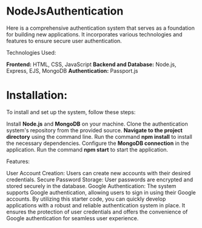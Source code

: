 # NodeJsAuthentication

Here is a comprehensive authentication system that serves as a foundation for building new applications. It incorporates various technologies and features to ensure secure user authentication.

Technologies Used:

**Frontend:** HTML, CSS, JavaScript
**Backend and Database:** Node.js, Express, EJS, MongoDB
**Authentication:** Passport.js

<h1>Installation:</h1>
To install and set up the system, follow these steps:

Install **Node.js** and **MongoDB** on your machine.
Clone the authentication system's repository from the provided source.
**Navigate to the project directory** using the command line.
Run the command **npm install** to install the necessary dependencies.
Configure the **MongoDB connection** in the application.
Run the command **npm start** to start the application.

Features:

User Account Creation: Users can create new accounts with their desired credentials.
Secure Password Storage: User passwords are encrypted and stored securely in the database.
Google Authentication: The system supports Google authentication, allowing users to sign in using their Google accounts.
By utilizing this starter code, you can quickly develop applications with a robust and reliable authentication system in place. It ensures the protection of user credentials and offers the convenience of Google authentication for seamless user experience.
